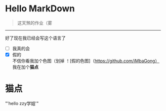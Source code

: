 # Hello MarkDown
>这天煞的作业（雾
---
好了现在我已经会写这个语言了
- [ ] 我真的会
- [x] 假的  
不信你看我加个色图（划掉
！[假的色图]（https://github.com/iMbaGong）
我在加个**猫点**
<h1 id="user-content-锚点">猫点</h1>
"'hello zzy学姐'"
